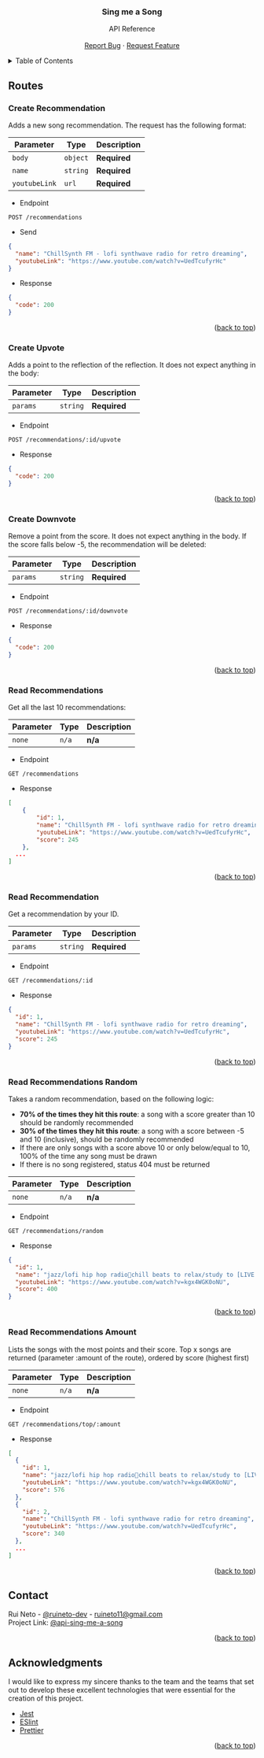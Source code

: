 <div id="top"></div>

<div align="center">
  <!--   
  <a href="https://github.com/othneildrew/Best-README-Template">
    <img src="images/logo.png" alt="Logo" width="80" height="80">
  </a> 
  -->
  <h3 align="center">Sing me a Song</h3>
  <p align="center">
    API Reference
    <br />
    <!--     
    <a href="#" style="pointer-events: none; color:gray">
      <strong>Explore the docs »</strong>
    </a> 
    <br />
    -->
    <br />
    <!--     
    <a 
    href="#" style="pointer-events: none; color:gray">View Demo</a> 
    ·
    -->
    <a href="https://github.com/ruineto-dev/api-sing-me-a-song/issues">Report Bug</a>
    ·
    <a href="https://github.com/ruineto-dev/api-sing-me-a-song/issues">Request Feature</a>
  </p>
</div>

<details>
  <summary>Table of Contents</summary>
  <ol>
    <li>
      <a href="#routes">Routes Overview</a>
      <ul>
        <li>
          <a href="#create-recommendation">
          Create Recommendation
          </a>
        </li>
        <li>
          <a href="#create-upvote">Create Upvote</a>
        </li>
        <li>
          <a href="#create-downvote">Create Downvote</a>
        </li>
        <li>
          <a href="#read-recommendations">
            Read Recommendations
          </a>
        </li>
        <li>
          <a href="#read-recommendation">
            Read Recommendation
          </a>
        </li>
        <li>
          <a href="#read-recommendations-random">
            Read Recommendations Random
          </a>
        </li>
        <li>
          <a href="#read-recommendations-amount">
            Read Recommendations Amount
          </a>
        </li>
      </ul>
    </li>
    <li>
      <a href="#contact">Contact</a>
    </li>
    <li>
      <a href="#acknowledgments">Acknowledgments</a>
    </li>
  </ol>
</details>

## Routes

### Create Recommendation

Adds a new song recommendation. The request has the following format:

| Parameter     | Type     | Description  |
| ------------- | -------- | ------------ |
| `body`        | `object` | **Required** |
| `name`        | `string` | **Required** |
| `youtubeLink` | `url`    | **Required** |

- Endpoint

```http
POST /recommendations
```

- Send

```json
{
  "name": "ChillSynth FM - lofi synthwave radio for retro dreaming",
  "youtubeLink": "https://www.youtube.com/watch?v=UedTcufyrHc"
}
```

- Response

```json
{
  "code": 200
}
```

<p align="right">(<a href="#top">back to top</a>)</p>

### Create Upvote

Adds a point to the reflection of the reflection. It does not expect anything in the body:

| Parameter | Type     | Description  |
| --------- | -------- | ------------ |
| `params`  | `string` | **Required** |

- Endpoint

```http
POST /recommendations/:id/upvote
```

- Response

```json
{
  "code": 200
}
```

<p align="right">(<a href="#top">back to top</a>)</p>

### Create Downvote

Remove a point from the score. It does not expect anything in the body. If the score falls below -5, the recommendation will be deleted:

| Parameter | Type     | Description  |
| --------- | -------- | ------------ |
| `params`  | `string` | **Required** |

- Endpoint

```http
POST /recommendations/:id/downvote
```

- Response

```json
{
  "code": 200
}
```

<p align="right">(<a href="#top">back to top</a>)</p>

### Read Recommendations

Get all the last 10 recommendations:

| Parameter | Type  | Description |
| --------- | ----- | ----------- |
| `none`    | `n/a` | **n/a**     |

- Endpoint

```http
GET /recommendations
```

- Response

```json
[
	{
		"id": 1,
		"name": "ChillSynth FM - lofi synthwave radio for retro dreaming",
		"youtubeLink": "https://www.youtube.com/watch?v=UedTcufyrHc",
		"score": 245
	},
  ...
]
```

<p align="right">(<a href="#top">back to top</a>)</p>

### Read Recommendation

Get a recommendation by your ID.

| Parameter | Type     | Description  |
| --------- | -------- | ------------ |
| `params`  | `string` | **Required** |

- Endpoint

```http
GET /recommendations/:id
```

- Response

```json
{
  "id": 1,
  "name": "ChillSynth FM - lofi synthwave radio for retro dreaming",
  "youtubeLink": "https://www.youtube.com/watch?v=UedTcufyrHc",
  "score": 245
}
```

<p align="right">(<a href="#top">back to top</a>)</p>

### Read Recommendations Random

Takes a random recommendation, based on the following logic:

- **70% of the times they hit this route**: a song with a score greater than 10 should be randomly recommended
- **30% of the times they hit this route**: a song with a score between -5 and 10 (inclusive), should be randomly recommended
- If there are only songs with a score above 10 or only below/equal to 10, 100% of the time any song must be drawn
- If there is no song registered, status 404 must be returned

| Parameter | Type  | Description |
| --------- | ----- | ----------- |
| `none`    | `n/a` | **n/a**     |

- Endpoint

```http
GET /recommendations/random
```

- Response

```json
{
  "id": 1,
  "name": "jazz/lofi hip hop radio🌱chill beats to relax/study to [LIVE 24/7]",
  "youtubeLink": "https://www.youtube.com/watch?v=kgx4WGK0oNU",
  "score": 400
}
```

<p align="right">(<a href="#top">back to top</a>)</p>

### Read Recommendations Amount

Lists the songs with the most points and their score. Top x songs are returned (parameter :amount of the route), ordered by score (highest first)

| Parameter | Type  | Description |
| --------- | ----- | ----------- |
| `none`    | `n/a` | **n/a**     |

- Endpoint

```http
GET /recommendations/top/:amount
```

- Response

```json
[
  {
    "id": 1,
    "name": "jazz/lofi hip hop radio🌱chill beats to relax/study to [LIVE 24/7]",
    "youtubeLink": "https://www.youtube.com/watch?v=kgx4WGK0oNU",
    "score": 576
  },
  {
    "id": 2,
    "name": "ChillSynth FM - lofi synthwave radio for retro dreaming",
    "youtubeLink": "https://www.youtube.com/watch?v=UedTcufyrHc",
    "score": 340
  },
  ...
]
```

<p align="right">(<a href="#top">back to top</a>)</p>

## Contact

Rui Neto - [@ruineto-dev](https://github.com/ruineto-dev) - ruineto11@gmail.com <br />
Project Link: [@api-sing-me-a-song](https://github.com/ruineto-dev/api-sing-me-a-song)

<p align="right">(<a href="#top">back to top</a>)</p>

## Acknowledgments

I would like to express my sincere thanks to the team and the teams that set out to develop these excellent technologies that were essential for the creation of this project.

- [Jest](https://jestjs.io/)
- [ESlint](https://eslint.org/)
- [Prettier](https://www.npmjs.com/package/prettier)
<p align="right">(<a href="#top">back to top</a>)</p>
